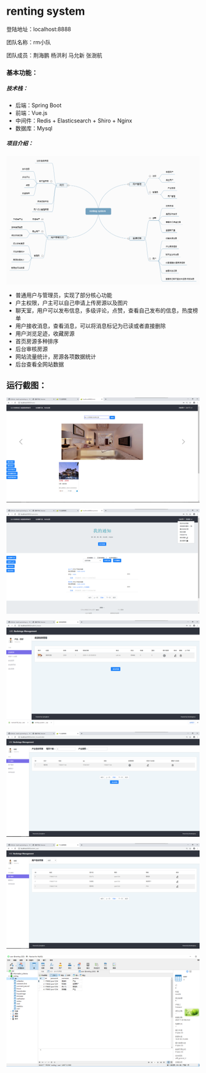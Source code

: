 # renting system

登陆地址：localhost:8888

团队名称：rm小队

团队成员：荆海鹏 杨洪利 马允新 张澍航

### 基本功能：

##### 技术栈：

* 后端：Spring Boot 
* 前端：Vue.js 
* 中间件：Redis + Elasticsearch + Shiro + Nginx 
* 数据库：Mysql

##### 项目介绍：

![](pic/renting+system.png)

* 普通用户与管理员，实现了部分核心功能 
* 户主权限，户主可以自己申请上传房源以及图片   
* 聊天室，用户可以发布信息，多级评论，点赞，查看自己发布的信息，热度榜单    
* 用户接收消息，查看消息，可以将消息标记为已读或者直接删除  
* 用户浏览足迹，收藏房源  
* 首页房源多种排序    
* 后台审核房源  
* 网站流量统计，房源各项数据统计  
* 后台查看全网站数据

## 运行截图：

![首页界面](pic/审核后首页界面.PNG)

![普通用户菜单界面](pic/普通用户菜单界面.PNG)

![户主管理界面](pic/户主管理界面.PNG)

![管理员户主管理界面](pic/管理员户主管理界面.PNG)

![管理员普通用户管理界面](pic/管理员普通用户管理界面.PNG)

![数据库user界面](pic/数据库user界面.PNG)




